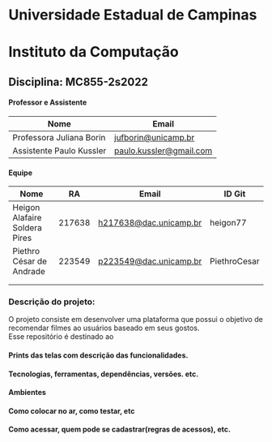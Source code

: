 # Universidade Estadual de Campinas
# Instituto da Computação

## Disciplina: MC855-2s2022

#### Professor e Assistente

| Nome                     | Email                   |
| ------------------------ | ------------------------|
| Professora Juliana Borin | jufborin@unicamp.br     |
| Assistente Paulo Kussler | paulo.kussler@gmail.com |


#### Equipe

| Nome               | RA               | Email                  | ID Git                |
| ------------------ | ---------------- | ---------------------- |---------------------- |
|Heigon Alafaire Soldera Pires|217638|h217638@dac.unicamp.br|heigon77|
|Piethro César de Andrade|223549|p223549@dac.unicamp.br|PiethroCesar|
|                    |                  |                        |                       |
|                    |                  |                        |                       |

### Descrição do projeto:
O projeto consiste em desenvolver uma plataforma que possui o objetivo de recomendar filmes ao usuários baseado em seus gostos.  
Esse repositório é destinado ao 

#### Prints das telas com descrição das funcionalidades. 


#### Tecnologias, ferramentas, dependências, versões. etc. 


#### Ambientes


#### Como colocar no ar, como testar, etc
#### Como acessar, quem pode se cadastrar(regras de acessos), etc.
